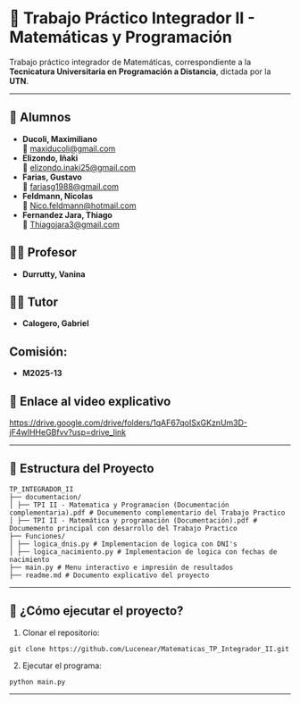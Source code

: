 # 🧩 Trabajo Práctico Integrador II - Matemáticas y Programación

Trabajo práctico integrador de Matemáticas, correspondiente a la **Tecnicatura Universitaria en Programación a Distancia**, dictada por la **UTN**.

---

## 👥 Alumnos

- **Ducoli, Maximiliano**  
  📧 maxiducoli@gmail.com  
- **Elizondo, Iñaki**  
  📧 elizondo.inaki25@gmail.com  
- **Farias, Gustavo**  
  📧 fariasg1988@gmail.com  
- **Feldmann, Nicolas**  
  📧 Nico.feldmann@hotmail.com  
- **Fernandez Jara, Thiago**  
  📧 Thiagojara3@gmail.com 

## 👨‍🏫 Profesor
- **Durrutty, Vanina**

## 🧑‍🏫 Tutor
- **Calogero, Gabriel**

## Comisión:
- **M2025-13**

## 🎥 Enlace al video explicativo
https://drive.google.com/drive/folders/1qAF67qoISxGKznUm3D-jF4wIHHeGBfvv?usp=drive_link

---

## 📁 Estructura del Proyecto
```
TP_INTEGRADOR_II
├── documentacion/
│ ├── TPI II - Matematica y Programacion (Documentación complementaria).pdf # Documemento complementario del Trabajo Practico
│ ├── TPI II - Matemática y programación (Documentación).pdf # Documemento principal con desarrollo del Trabajo Practico
├── Funciones/
│ ├── logica_dnis.py # Implementacion de logica con DNI's
│ ├── logica_nacimiento.py # Implementacion de logica con fechas de nacimiento
├── main.py # Menu interactivo e impresión de resultados
├── readme.md # Documento explicativo del proyecto
```

---

## 🧪 ¿Cómo ejecutar el proyecto?
1) Clonar el repositorio:
```
git clone https://github.com/Lucenear/Matematicas_TP_Integrador_II.git
```
2) Ejecutar el programa:
```
python main.py  
```

---